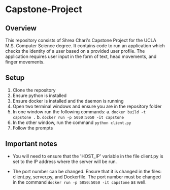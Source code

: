 # Capstone-Project

## Overview

This repository consists of Shrea Chari's Capstone Project for the UCLA M.S. Computer Science degree. It contains code to run an application which checks the identity of a user based on a provided user profile. The application requires user input in the form of text, head movements, and finger movements.

## Setup

1. Clone the repository
2. Ensure python is installed
3. Ensure docker is installed and the daemon is running
4. Open two terminal windows and ensure you are in the repository folder
5. In one window run the following commands:
    a. ```docker build -t capstone .```
    b. ```docker run -p 5050:5050 -it capstone```
6. In the other window, run the command ```python client.py```
7. Follow the prompts

## Important notes

- You will need to ensure that the 'HOST_IP' variable in the file client.py is set to the IP address where the server will be run. 

- The port number can be changed. Ensure that it is changed in the files: client.py, server.py, and Dockerfile. The port number must be changed in the command ```docker run -p 5050:5050 -it capstone``` as well.